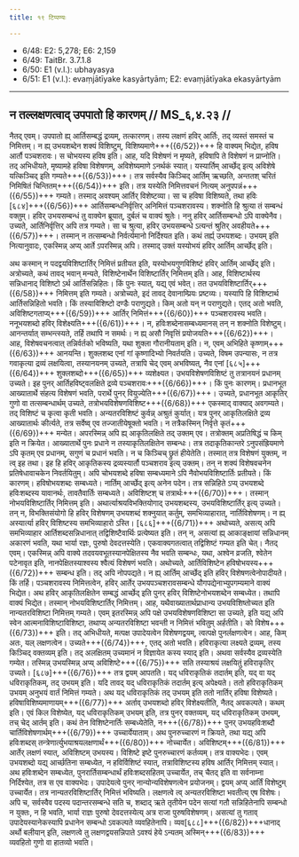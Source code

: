 ```yaml
---
title: १९ टिप्पण्यः

---
```

- 6/48: E2: 5,278; E6: 2,159
- 6/49: TaitBr. 3.7.1.8
- 6/50: E1 (v.l.): ubhayasya
- 6/51: E1 (v.l.): evaṃjātīyake kasyārtyām; E2: evaṃjātīyaka ekasyārtyām

____________________________________________


## न तल्लक्षणत्वाद् उपपातो हि कारणम् // MS_६,४.२३ //

नैतद् एवम्। उपपातो ह्य् आर्तिसम्बद्धं द्रव्यम्, तत्कारणम्। तस्य लक्षणं हविर् आर्तिः, तद् व्यस्तं समस्तं च निमित्तम्। न ह्य् उभयशब्देन शक्यं विशिष्टुम्, विशिष्यमाणे+++({6/52})+++ हि वाक्यम् भिद्येत, हविष आर्तौ पञ्चशरावः। स चोभयस्य हविष इति।
आह, यदि विशेषणं न मृष्यते, हविषापि ते विशेषणं न प्राप्नोति। तद् अभिधीयते, मृष्यामहे हविषा विशेषणम्, अविशेष्यमाणे ऽनर्थकं स्यात्। यस्यार्तिम् आर्च्छेद् इत्य् अविशेषे यत्किञ्चिद् इति गम्यते+++({6/53})+++। तत्र सर्वस्यैव किञ्चिद् आर्तिम् ऋच्छति, अन्ततश् चरितं निमिषितं चिन्तितम्+++({6/54})+++ इति। तत्र यस्येति निमित्तवचनं नित्यम् अनुपपन्नं+++({6/55})+++ गम्यते। तस्माद् अवश्यम् आर्तिर् विशेष्टव्या। सा च हविषा विशिष्यते, तथा हविः [६८४]+++({6/56})+++ आर्तिसम्बन्धनिर्वृत्तिर् अनिमित्तं पञ्चशरावस्य। शक्नोति हि श्रुत्या तं सम्बन्धं वक्तुम्। हविर् उभयसम्बन्धं तु वाक्येन ब्रूयात्, दुर्बलं च वाक्यं श्रुतेः।
ननु हविर् आर्तिसम्बन्धो ऽपि वाक्येनैव। उच्यते, आर्तिनिर्वृत्तिर् अपि तत्र गम्यते। सा च श्रुत्या, हविर् उभयसम्बन्धे ऽत्यन्तं श्रुतिर् अवहीयते+++({6/57})+++। तस्मान् न तत्सम्बन्धो निर्वर्त्यमानो निर्दिश्यत इति। कथं तर्ह्य् उभयशब्दः। उभयम् इति नित्यानुवादः, एकस्मिन्न् अप्य् आर्ते ऽपरस्मिन्न् अपि। तस्माद् उक्तं यस्योभयं हविर् आर्तिम् आर्च्छेद् इति।

अथ कस्मान् न पदद्वयविशिष्टार्तिर् निमित्तं प्रतीयत इति, यस्योभयगुणविशिष्टं हविर् आर्तिम् आर्च्छेद् इति। अत्रोच्यते, कथं तावद् भवान् मन्यते, विशिष्टेनार्थेन विशिष्टार्तिर् निमित्तम् इति। आह, विशिष्टार्थस्य सन्निधानाद् विशिष्टो ऽर्थ आर्तिसन्निहितः। किं पुनः स्यात्, यद्य् एवं भवेत्। तत उभयविशिष्टार्तिर्+++({6/58})+++ निमित्तम् इति गम्यते।
अत्रोच्यते, इदं तावद् देवानाम्प्रियः प्रष्टव्यः। यस्यापि हि विशिष्टार्थ आर्तिसन्निहितो भवति। किं तस्याविशिष्टो दण्डैः पराणुद्यते। किम् अतो यन् न पराणुद्यते। एतद् अतो भवति, अविशिष्टगताप्य्+++({6/59})+++ आर्तिर् निमित्तं+++({6/60})+++ पञ्चशरावस्य भवति। ननूभयशब्दो हविर् विशेक्ष्यति+++({6/61})+++। न, हविःशब्देनासम्बध्यमानस् तन् न शक्नोति विशेष्टुम्। आनन्तर्यात् सम्भन्त्स्यते, तर्हि तथापि न समर्थः। न ह्य् असौ निवृत्तिं प्रयोजयति+++({6/62})+++।
आह, विशेषवचनत्वात् तन्निर्वर्तको भविष्यति, यथा शुक्ला गौरानीयताम् इति। न, एवम् अभिहिते कृष्णाम्+++({6/63})+++ आनयन्ति। शुक्लशब्द एनां गां कृष्णादिभ्यो निवर्तयति।
उच्यते, विषम उपन्यासः, न तत्र गवाकृत्या द्रव्यं लक्षयित्वा, तस्यानयनम् उच्यते, तत्रापि चेद् एवम् अभविष्यत्, नैव एनां [६८५]+++({6/64})+++ शुक्लशब्दो+++({6/65})+++ व्यशेक्ष्यत। उभयविशेषणविशिष्टं तु तत्रानयनं प्रधानम् उच्यते। इह पुनर् आर्तिहविष्ट्वलक्षिते द्रव्ये पञ्चशरावः+++({6/66})+++। किं पुनः कारणम्। प्रधानभूत आख्यातार्थे संहत्य विशेषणं भवति, परार्थे पुनर् वियुज्येति+++({6/67})+++। उच्यते, प्रधानभूत आकृतिर् गुणो वा तत्सम्बन्धार्थम् उच्यते, तत्रोभयविशेषणविशिष्ट+++({6/68})+++ एकस्माद् वाक्याद् अवगम्यते। तद् विशिष्टं च कृत्वा कृती भवति। अन्यतरविशिष्टं कुर्वन्न् अश्रुतं कुर्यात्। यत्र पुनर् आकृतिलक्षिते द्रव्य आख्यातार्थः कीर्त्यते, तत्र सर्वेष्व् एव तज्जातीयेषूक्तो भवति। न तत्रैकस्मिन् निर्वृत्ते कृतं+++({6/69})+++ मन्येत। अपरस्मिन्न् अपि ह्य् आकृतिलक्षिते तद् उक्तम् एव। तत्रोक्तम् अप्रतिषिद्धं च किम् इति न क्रियेत। आख्यातार्थे पुनः प्रधाने न तस्याकृतिलक्षितेन सम्बन्धः। तत्र तदाकृतिकान्तरे ऽनुपसंह्रियमाणे ऽपि कृतम् एव प्रधानम्, सगुणं च प्रधानं भवति। न च किञ्चिच् छ्रुतं हीयेतेति। तस्मात् तत्र विशेषणं युक्तम्, न त्व् इह तथा। इह हि हविर् आकृतिकस्य द्रव्यस्यार्तौ पञ्चशराव इत्य् उक्तम्। तन् न शक्यं विशेषवचनेन प्रतिषेधावाचकेन निवर्तयितुम्।
अपि चोभयशब्दे हविषा सम्बध्यमाने ऽपि नैवोभयविशिष्टार्तिः प्रतीयते। किं कारणम्। हविषोभयशब्दः सम्बध्यते। नार्तिम् आर्च्छेद् इत्य् अनेन पदेन। तत्र सन्निहिते ऽप्य् उभयशब्दे हविःशब्दस्य यावानर्थः, तावतैवार्तिः सम्बध्यते। अविशिष्टश् च तत्रार्थः+++({6/70})+++। तस्मान् नोभयविशिष्टार्तिर् निमित्तम् इति।
अथार्त्याश्रयविभक्तियोगाद् उभयशब्दस्य, उभयविशिष्टार्तिर् इत्य् उच्यते। तन् न, विभक्तिसंयोगो हि हविर् विशेषणम् उभयशब्दं शक्नुयात् कर्तुम्, समभिव्याहारात्, नार्तिविशेषणम्। न ह्य् अस्यार्त्या हविर् विशिष्टस्य समभिव्याहारो ऽस्ति। [६८६]+++({6/71})+++ अथोच्यते, असत्य् अपि समभिव्याहार आर्तिशब्दसन्निधानात् तद्विशिष्टैवार्थिः प्रत्येष्यत इति। तन् न, असत्यां ह्य् आकाङ्क्षायां सन्निधानम् अकारणं भवति, यथा भार्या रज्ञः, पुरुषो देवदत्तस्येति। एकवाक्यगतत्वात् तद्विशिष्टं गम्यत इति चेत्। नैतद् एवम्। एकस्मिन्न् अपि वाक्ये तदवयवभूतस्यानपेक्षितस्य नैव भवति सम्बन्धः, यथा, अश्वेन व्रजति, श्वेतेन पटेनावृत इति, नानपेक्षितस्याश्वस्य श्वैत्यं विशेषणं भवति।
अथोच्यते, आर्तिविशिष्टेन हविषोभयस्य+++({6/72})+++ सम्बन्ध इति। तद् अपि नोपपद्यते। न ह्य् आर्तिम् आर्च्छेद् इति हविर् विशेषणत्वेनोपादीयते। किं तर्हि। पञ्चशरावस्य निमित्तत्वेन, हविर् आर्तेर् उभयपञ्चशरावसम्बन्धे यौगपद्येनाभ्युपगम्यमाने वाक्यं भिद्येत।
अथ हविर् आकृतिलक्षितेन सम्बद्धं आर्च्छेद् इति पुनर् हविर् विशिष्टेनोभयशब्देन सम्बध्येत। तथापि वाक्यं भिद्येत। तस्मान् नोभयविशिष्टार्तिर् निमित्तम्।
आह, यथैवाख्यातार्थप्राधान्य उभयविशिष्तोच्यत इति नान्यतरविशिष्टा निमित्तम् गम्यते। एवम् इतरस्मिन्न् अपि पक्षे उभयविशेषणविशिष्टा सा उच्यते, इति यद्य् अपि स्वेन आत्मनाविशिष्टाविशिष्टा, तथाप्य् अन्यतरविशिष्टा भवन्ती न निमित्तं भवितुम् अर्हतीति। को विशेष+++({6/73})+++ इति। तद् अभिधीयते, मत्पक्ष उपादेयत्वेन विशेषणद्वयम्, त्वत्पक्षे पुनर्लक्षणत्वेन। आह, किम् अतः, यल् लक्षणत्वेन। उच्यते+++({6/74})+++, एतद् अतो भवति। हविराकृत्या लक्ष्यते द्रव्यम्, तस्य किञ्चिद् वक्तव्यम् इति। तद् अलक्षितम् उच्यमानं न विज्ञायेत कस्य स्याद् इति। अथवा सर्वस्यैव द्रव्यस्येति गम्येत। तस्मिन्न् उभयस्मिन्न् अप्य् अविशिष्टे+++({6/75})+++ सति तस्याश्रयं लक्षयितुं हविराकृतिर् उच्यते। [६८७]+++({6/76})+++ तत्र द्वयम् आपतति। यद् धविराकृतिकं तदार्तम् इति, यद् वा यद् धविराकृतिकम्, तद् उभयम् इति। यदि तावद् यद् धविराकृतिकं तदार्तम् इत्य् अपेक्ष्यते। ततो हविराकृतिकम् उभयम् अनुभयं वार्तं निमित्तं गम्यते।
अथ यद् धविराकृतिकं तद् उभयम् इति ततो नार्तिर् हविषा विशेष्यते। हविषाविशिष्यमाणायम्+++({6/77})+++ अर्ताव् उभयशब्दो हविर् विशेक्ष्यतीति, नैतद् अवकल्पते। कथम् इति। एवं किल विशेष्येत, यद् धविराकृतिकम् उभयम् इति, तत्र पुनर् वक्तव्यम्, यद् धविराकृतिकम् उभयम्, तच् चेद् आर्तम् इति। कथं तेन विशिष्टेनार्तिः सम्बध्येतेति, न+++({6/78})+++ पुनर् उभयहविःशब्दौ चार्तिविशेषणार्थम्+++({6/79})+++ उच्चार्येयाताम्। अथ पुनरुच्चारणं न क्रियते, तथा यद्य् अपि हविःशब्दस् तन्त्रेणार्त्युभयाश्रयलक्षणार्थं+++({6/80})+++ नोच्चार्येत। अविशिष्टम्+++({6/81})+++ आर्तेर् लक्षणं स्यात्, अविशिष्टम् उभयस्य। विशिष्टे इष्टे पुनरुच्चारणं कर्तव्यम्। तत्र वाक्यभेदः।
एवम् उभयशब्दो यद्य् आर्च्छतिना सम्बध्येत, न हविर्विशिष्टं स्यात्, तत्राविशिष्टस्य हविष आर्तिर् निमित्तम् स्यात्। अथ हविःशब्देन सम्बध्येत, पुनरार्तिसम्बन्धार्थं हविःशब्दसहितम् उच्चार्येत, तच् चैतद् इति वा सर्वनाम्ना निर्दिश्येत, तत्र स एव वाक्यभेदः।
उपादेयत्वे पुनर् नान्योन्यविशेषणत्वेन प्रयोजनम्। द्वयम् अप्य् आर्तिं विशेष्टुम् उच्चार्येत। तत्र नान्यतरविशिष्टार्तिर् निमित्तं भविष्यति। लक्षणत्वे त्व् अन्यतरविशिष्टा भवतीत्य् एष विशेषः।
अपि च, सर्वस्वैव पदस्य पदान्तरसम्बन्धे सति च, शब्दाद् ऋते तृतीयेन पदेन सत्यां गतौ सन्निहितेनापि सम्बन्धो न युक्तः, न हि भवति, भार्या राज्ञः पुरुषो देवदत्तस्येत्य् अत्र राजा पुरुषविशेषणम्। असत्यां तु गताव् उपादेयस्यानेकस्यापि प्रधानेन सम्बन्धो ऽवकल्पते व्यवहितेनापि। व्यव[६८८]+++({6/82})+++धानाद् अर्थो बलीयान् इति, लक्षणत्वे तु लक्षणद्वयसन्निपाते ऽवश्यं हेये ऽन्यतम् अस्मिन्+++({6/83})+++ व्यवहितो गुणो वा हातव्यो भवति।